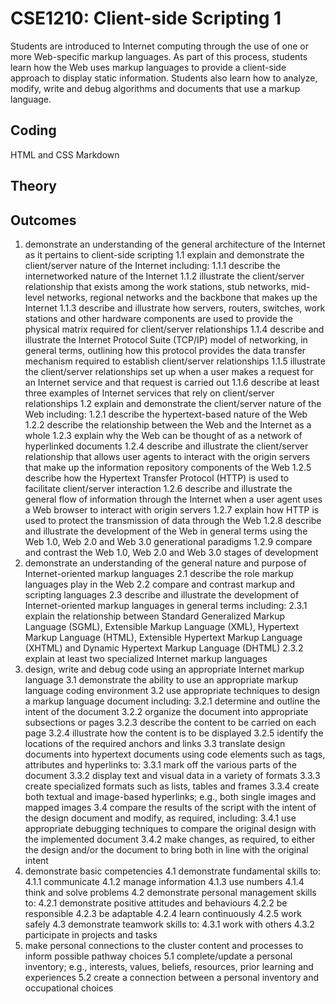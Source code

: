 # CSE1210: Client-side Scripting 1

Students are introduced to Internet computing through the use of one or more Web-specific markup languages. As part of this process, students learn how the Web uses markup languages to provide a client-side approach to display static information. Students also learn how to analyze, modify, write and debug algorithms and documents that use a markup language.

## Coding

HTML and CSS
Markdown

## Theory

## Outcomes

1. demonstrate an understanding of the general architecture of the Internet as it pertains to client-side scripting
1.1 explain and demonstrate the client/server nature of the Internet including:
1.1.1 describe the internetworked nature of the Internet
1.1.2 illustrate the client/server relationship that exists among the work stations, stub networks, mid-level networks, regional networks and the backbone that makes up the Internet
1.1.3 describe and illustrate how servers, routers, switches, work stations and other hardware components are used to provide the physical matrix required for client/server relationships
1.1.4 describe and illustrate the Internet Protocol Suite (TCP/IP) model of networking, in general terms, outlining how this protocol provides the data transfer mechanism required to establish client/server relationships
1.1.5 illustrate the client/server relationships set up when a user makes a request for an Internet service and that request is carried out
1.1.6 describe at least three examples of Internet services that rely on client/server relationships
1.2 explain and demonstrate the client/server nature of the Web including:
1.2.1 describe the hypertext-based nature of the Web
1.2.2 describe the relationship between the Web and the Internet as a whole
1.2.3 explain why the Web can be thought of as a network of hyperlinked documents
1.2.4 describe and illustrate the client/server relationship that allows user agents to interact with the origin servers that make up the information repository components of the Web
1.2.5 describe how the Hypertext Transfer Protocol (HTTP) is used to facilitate client/server interaction
1.2.6 describe and illustrate the general flow of information through the Internet when a user agent uses a Web browser to interact with origin servers
1.2.7 explain how HTTP is used to protect the transmission of data through the Web
1.2.8 describe and illustrate the development of the Web in general terms using the Web 1.0, Web 2.0 and Web 3.0 generational paradigms
1.2.9 compare and contrast the Web 1.0, Web 2.0 and Web 3.0 stages of development
2. demonstrate an understanding of the general nature and purpose of Internet-oriented markup languages
2.1 describe the role markup languages play in the Web
2.2 compare and contrast markup and scripting languages
2.3 describe and illustrate the development of Internet-oriented markup languages in general terms including:
2.3.1 explain the relationship between Standard Generalized Markup Language (SGML), Extensible Markup Language (XML), Hypertext Markup Language (HTML), Extensible Hypertext Markup Language (XHTML) and Dynamic Hypertext Markup Language (DHTML)
2.3.2 explain at least two specialized Internet markup languages
3. design, write and debug code using an appropriate Internet markup language
3.1 demonstrate the ability to use an appropriate markup language coding environment
3.2 use appropriate techniques to design a markup language document including:
3.2.1 determine and outline the intent of the document
3.2.2 organize the document into appropriate subsections or pages
3.2.3 describe the content to be carried on each page
3.2.4 illustrate how the content is to be displayed
3.2.5 identify the locations of the required anchors and links
3.3 translate design documents into hypertext documents using code elements such as tags, attributes and hyperlinks to:
3.3.1 mark off the various parts of the document
3.3.2 display text and visual data in a variety of formats
3.3.3 create specialized formats such as lists, tables and frames
3.3.4 create both textual and image-based hyperlinks; e.g., both single images and mapped images
3.4 compare the results of the script with the intent of the design document and modify, as required, including:
3.4.1 use appropriate debugging techniques to compare the original design with the implemented document
3.4.2 make changes, as required, to either the design and/or the document to bring both in line with the original intent
4. demonstrate basic competencies
4.1 demonstrate fundamental skills to:
4.1.1 communicate
4.1.2 manage information
4.1.3 use numbers
4.1.4 think and solve problems
4.2 demonstrate personal management skills to:
4.2.1 demonstrate positive attitudes and behaviours
4.2.2 be responsible
4.2.3 be adaptable
4.2.4 learn continuously
4.2.5 work safely
4.3 demonstrate teamwork skills to:
4.3.1 work with others
4.3.2 participate in projects and tasks
5. make personal connections to the cluster content and processes to inform possible pathway choices
5.1 complete/update a personal inventory; e.g., interests, values, beliefs, resources, prior learning and experiences
5.2 create a connection between a personal inventory and occupational choices 
